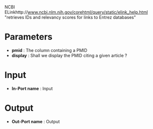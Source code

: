 NCBI ELinkhttp://www.ncbi.nlm.nih.gov/corehtml/query/static/elink_help.html "retrieves IDs and relevancy scores for links to Entrez databases"

# Parameters #


  * **pmid** : The column containing a PMID
  * **display** : Shall we display the PMID citing a given article ?

# Input #


  * **In-Port name** : Input


# Output #


  * **Out-Port name** : Output